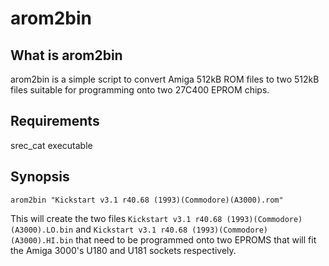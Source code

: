 # arom2bin

## What is arom2bin

arom2bin is a simple script to convert Amiga 512kB ROM files to two 512kB files suitable for programming onto two 27C400 EPROM chips.

## Requirements

srec_cat executable

## Synopsis

```
arom2bin "Kickstart v3.1 r40.68 (1993)(Commodore)(A3000).rom"
```

This will create the two files `Kickstart v3.1 r40.68 (1993)(Commodore)(A3000).LO.bin` and `Kickstart v3.1 r40.68 (1993)(Commodore)(A3000).HI.bin` that need to be programmed onto two EPROMS that will fit the Amiga 3000's U180 and U181 sockets respectively.

